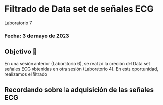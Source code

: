 # Filtrado de Data set de señales ECG
Laboratorio 7

### Fecha: 3 de mayo de 2023

## Objetivo 🎯
En una sesión anterior (Laboratorio 6), se realizó la creción del Data set señales ECG obtenidas en otra sesión (Laboratorio 4). En esta oportunidad, realizamos el filtrado

## Recordando sobre la adquisición de las señales ECG 
